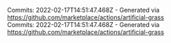 Commits: 2022-02-17T14:51:47.468Z - Generated via https://github.com/marketplace/actions/artificial-grass
<br>
Commits: 2022-02-17T14:51:47.468Z - Generated via https://github.com/marketplace/actions/artificial-grass
<br>
